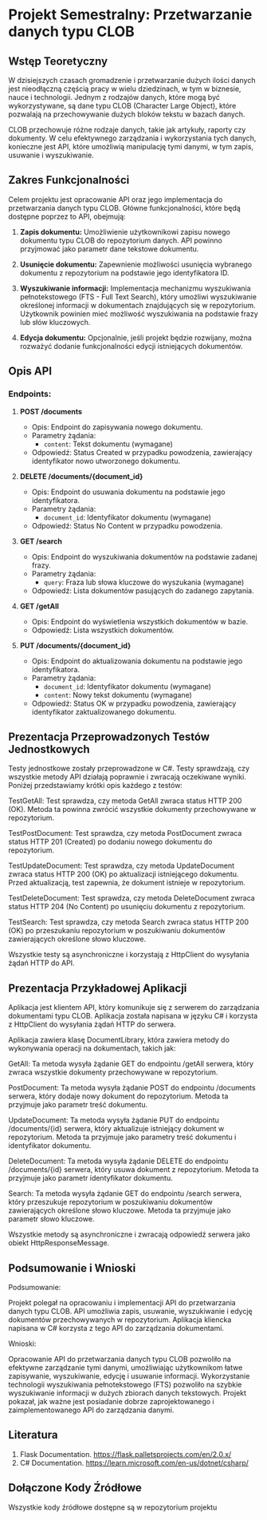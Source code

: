 # Projekt Semestralny: Przetwarzanie danych typu CLOB

## Wstęp Teoretyczny

W dzisiejszych czasach gromadzenie i przetwarzanie dużych ilości danych jest nieodłączną częścią pracy w wielu dziedzinach, w tym w biznesie, nauce i technologii. Jednym z rodzajów danych, które mogą być wykorzystywane, są dane typu CLOB (Character Large Object), które pozwalają na przechowywanie dużych bloków tekstu w bazach danych.

CLOB przechowuje różne rodzaje danych, takie jak artykuły, raporty czy dokumenty. W celu efektywnego zarządzania i wykorzystania tych danych, konieczne jest API, które umożliwią manipulację tymi danymi, w tym zapis, usuwanie i wyszukiwanie.

## Zakres Funkcjonalności

Celem projektu jest opracowanie API oraz jego implementacja do przetwarzania danych typu CLOB. Główne funkcjonalności, które będą dostępne poprzez to API, obejmują:

1. **Zapis dokumentu:** Umożliwienie użytkownikowi zapisu nowego dokumentu typu CLOB do repozytorium danych. API powinno przyjmować jako parametr dane tekstowe dokumentu.

2. **Usunięcie dokumentu:** Zapewnienie możliwości usunięcia wybranego dokumentu z repozytorium na podstawie jego identyfikatora ID.

3. **Wyszukiwanie informacji:** Implementacja mechanizmu wyszukiwania pełnotekstowego (FTS - Full Text Search), który umożliwi wyszukiwanie określonej informacji w dokumentach znajdujących się w repozytorium. Użytkownik powinien mieć możliwość wyszukiwania na podstawie frazy lub słów kluczowych.

4. **Edycja dokumentu:** Opcjonalnie, jeśli projekt będzie rozwijany, można rozważyć dodanie funkcjonalności edycji istniejących dokumentów.

## Opis API

### Endpoints:

1. **POST /documents**
   - Opis: Endpoint do zapisywania nowego dokumentu.
   - Parametry żądania:
     - `content`: Tekst dokumentu (wymagane)
   - Odpowiedź: Status Created w przypadku powodzenia, zawierający identyfikator nowo utworzonego dokumentu.

2. **DELETE /documents/{document_id}**
   - Opis: Endpoint do usuwania dokumentu na podstawie jego identyfikatora.
   - Parametry żądania:
     - `document_id`: Identyfikator dokumentu (wymagane)
   - Odpowiedź: Status No Content w przypadku powodzenia.

3. **GET /search**
   - Opis: Endpoint do wyszukiwania dokumentów na podstawie zadanej frazy.
   - Parametry żądania:
     - `query`: Fraza lub słowa kluczowe do wyszukania (wymagane)
   - Odpowiedź: Lista dokumentów pasujących do zadanego zapytania.

4. **GET /getAll**
   - Opis: Endpoint do wyświetlenia wszystkich dokumentów w bazie.
   - Odpowiedź: Lista wszystkich dokumentów.

5. **PUT /documents/{document_id}**
    - Opis: Endpoint do aktualizowania dokumentu na podstawie jego identyfikatora.
    - Parametry żądania:
      - `document_id`: Identyfikator dokumentu (wymagane)
      - `content`: Nowy tekst dokumentu (wymagane)
    - Odpowiedź: Status OK w przypadku powodzenia, zawierający identyfikator zaktualizowanego dokumentu.

## Prezentacja Przeprowadzonych Testów Jednostkowych

Testy jednostkowe zostały przeprowadzone w C#. Testy sprawdzają, czy wszystkie metody API działają poprawnie i zwracają oczekiwane wyniki. Poniżej przedstawiamy krótki opis każdego z testów:

TestGetAll: Test sprawdza, czy metoda GetAll zwraca status HTTP 200 (OK). Metoda ta powinna zwrócić wszystkie dokumenty przechowywane w repozytorium.

TestPostDocument: Test sprawdza, czy metoda PostDocument zwraca status HTTP 201 (Created) po dodaniu nowego dokumentu do repozytorium.

TestUpdateDocument: Test sprawdza, czy metoda UpdateDocument zwraca status HTTP 200 (OK) po aktualizacji istniejącego dokumentu. Przed aktualizacją, test zapewnia, że dokument istnieje w repozytorium.

TestDeleteDocument: Test sprawdza, czy metoda DeleteDocument zwraca status HTTP 204 (No Content) po usunięciu dokumentu z repozytorium.

TestSearch: Test sprawdza, czy metoda Search zwraca status HTTP 200 (OK) po przeszukaniu repozytorium w poszukiwaniu dokumentów zawierających określone słowo kluczowe.

Wszystkie testy są asynchroniczne i korzystają z HttpClient do wysyłania żądań HTTP do API.

## Prezentacja Przykładowej Aplikacji

Aplikacja jest klientem API, który komunikuje się z serwerem do zarządzania dokumentami typu CLOB. Aplikacja została napisana w języku C# i korzysta z HttpClient do wysyłania żądań HTTP do serwera.

Aplikacja zawiera klasę DocumentLibrary, która zawiera metody do wykonywania operacji na dokumentach, takich jak:

GetAll: Ta metoda wysyła żądanie GET do endpointu /getAll serwera, który zwraca wszystkie dokumenty przechowywane w repozytorium.

PostDocument: Ta metoda wysyła żądanie POST do endpointu /documents serwera, który dodaje nowy dokument do repozytorium. Metoda ta przyjmuje jako parametr treść dokumentu.

UpdateDocument: Ta metoda wysyła żądanie PUT do endpointu /documents/{id} serwera, który aktualizuje istniejący dokument w repozytorium. Metoda ta przyjmuje jako parametry treść dokumentu i identyfikator dokumentu.

DeleteDocument: Ta metoda wysyła żądanie DELETE do endpointu /documents/{id} serwera, który usuwa dokument z repozytorium. Metoda ta przyjmuje jako parametr identyfikator dokumentu.

Search: Ta metoda wysyła żądanie GET do endpointu /search serwera, który przeszukuje repozytorium w poszukiwaniu dokumentów zawierających określone słowo kluczowe. Metoda ta przyjmuje jako parametr słowo kluczowe.

Wszystkie metody są asynchroniczne i zwracają odpowiedź serwera jako obiekt HttpResponseMessage.

## Podsumowanie i Wnioski

Podsumowanie:

Projekt polegał na opracowaniu i implementacji API do przetwarzania danych typu CLOB. API umożliwia zapis, usuwanie, wyszukiwanie i edycję dokumentów przechowywanych w repozytorium. Aplikacja kliencka napisana w C# korzysta z tego API do zarządzania dokumentami.

Wnioski:

Opracowanie API do przetwarzania danych typu CLOB pozwoliło na efektywne zarządzanie tymi danymi, umożliwiając użytkownikom łatwe zapisywanie, wyszukiwanie, edycję i usuwanie informacji. Wykorzystanie technologii wyszukiwania pełnotekstowego (FTS) pozwoliło na szybkie wyszukiwanie informacji w dużych zbiorach danych tekstowych. Projekt pokazał, jak ważne jest posiadanie dobrze zaprojektowanego i zaimplementowanego API do zarządzania danymi.

## Literatura

1. Flask Documentation. https://flask.palletsprojects.com/en/2.0.x/
2. C# Documentation. https://learn.microsoft.com/en-us/dotnet/csharp/

## Dołączone Kody Źródłowe

Wszystkie kody źródłowe dostępne są w repozytorium projektu
